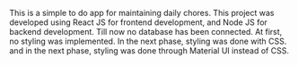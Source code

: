 This is a simple to do app for maintaining daily chores. This project was developed using React JS for frontend development, and Node JS for backend development. Till now no database has been connected. At first, no styling was implemented. In the next phase, styling was done with CSS. and in the next phase, styling was done through Material UI instead of CSS.
